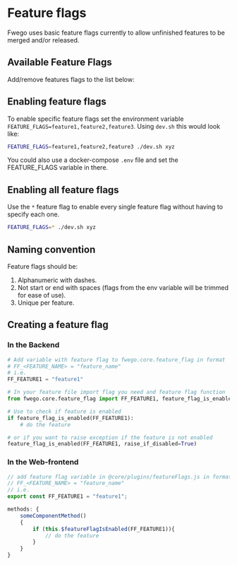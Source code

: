 # Feature flags

Fwego uses basic feature flags currently to allow unfinished features to be merged
and/or released.

## Available Feature Flags

Add/remove features flags to the list below:

## Enabling feature flags

To enable specific feature flags set the environment variable
`FEATURE_FLAGS=feature1,feature2,feature3`. Using `dev.sh` this would look like:

```bash
FEATURE_FLAGS=feature1,feature2,feature3 ./dev.sh xyz
```

You could also use a docker-compose `.env` file and set the FEATURE_FLAGS variable in 
there.

## Enabling all feature flags

Use the `*` feature flag to enable every single feature flag without having to specify 
each one.

```bash
FEATURE_FLAGS=* ./dev.sh xyz
```

## Naming convention

Feature flags should be:

1. Alphanumeric with dashes.
2. Not start or end with spaces (flags from the env variable will be trimmed for ease of
   use).
3. Unique per feature. 

## Creating a feature flag

### In the Backend

```python
# Add variable with feature flag to fwego.core.feature_flag in format
# FF_<FEATURE_NAME> = "feature_name"
# i.e. 
FF_FEATURE1 = "feature1"

# In your feature file import flag you need and feature flag function
from fwego.core.feature_flag import FF_FEATURE1, feature_flag_is_enabled 

# Use to check if feature is enabled
if feature_flag_is_enabled(FF_FEATURE1):
    # do the feature

# or if you want to raise exception if the feature is not enabled
feature_flag_is_enabled(FF_FEATURE1, raise_if_disabled=True)
```

### In the Web-frontend



```javascript
// add feature flag variable in @core/plugins/featureFlags.js in format
// FF_<FEATURE_NAME> = "feature_name"
// i.e.
export const FF_FEATURE1 = "feature1";

methods: {
    someComponentMethod()
    {
        if (this.$featureFlagIsEnabled(FF_FEATURE1)){
            // do the feature
        }
    }
}
```

